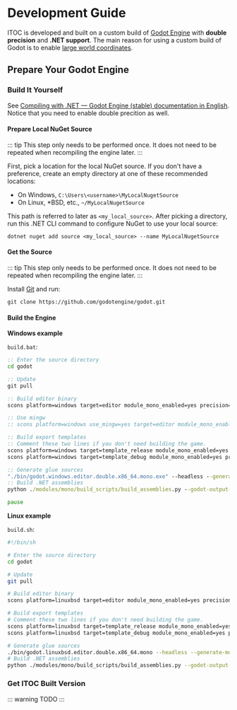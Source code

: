 # Development Guide

ITOC is developed and built on a custom build of [Godot Engine](https://godotengine.org/) with **double precision** and **.NET support**.
The main reason for using a custom build of Godot is to enable [large world coordinates](https://docs.godotengine.org/en/stable/tutorials/physics/large_world_coordinates.html).

## Prepare Your Godot Engine

### Build It Yourself

See [Compiling with .NET — Godot Engine (stable) documentation in English](https://docs.godotengine.org/en/stable/contributing/development/compiling/compiling_with_dotnet.html). Notice that you need to enable double precition as well.

#### Prepare Local NuGet Source

::: tip
This step only needs to be performed once. It does not need to be repeated when recompiling the engine later.
:::

First, pick a location for the local NuGet source. If you don't have a preference, create an empty directory at one of these recommended locations:

- On Windows, `C:\Users\<username>\MyLocalNugetSource`
- On Linux, \*BSD, etc., `~/MyLocalNugetSource`

This path is referred to later as `<my_local_source>`.
After picking a directory, run this .NET CLI command to configure NuGet to use your local source:

```shell
dotnet nuget add source <my_local_source> --name MyLocalNugetSource
```

#### Get the Source

::: tip
This step only needs to be performed once. It does not need to be repeated when recompiling the engine later.
:::

Install [Git](https://git-scm.com/) and run:

```shell
git clone https://github.com/godotengine/godot.git
```

#### Build the Engine

**Windows example**

`build.bat`:

```bat
:: Enter the source directory
cd godot

:: Update
git pull

:: Build editor binary
scons platform=windows target=editor module_mono_enabled=yes precision=double

:: Use mingw
:: scons platform=windows use_mingw=yes target=editor module_mono_enabled=yes precision=double

:: Build export templates
:: Comment these two lines if you don't need building the game.
scons platform=windows target=template_release module_mono_enabled=yes precision=double
scons platform=windows target=template_debug module_mono_enabled=yes precision=double

:: Generate glue sources
"./bin/godot.windows.editor.double.x86_64.mono.exe" --headless --generate-mono-glue modules/mono/glue
:: Build .NET assemblies
python ./modules/mono/build_scripts/build_assemblies.py --godot-output-dir=./bin --push-nupkgs-local <my_local_source> --precision=double

pause
```

**Linux example**

`build.sh`:

```sh
#!/bin/sh

# Enter the source directory
cd godot

# Update
git pull

# Build editor binary
scons platform=linuxbsd target=editor module_mono_enabled=yes precision=double

# Build export templates
# Comment these two lines if you don't need building the game.
scons platform=linuxbsd target=template_release module_mono_enabled=yes precision=double
scons platform=linuxbsd target=template_debug module_mono_enabled=yes precision=double

# Generate glue sources
./bin/godot.linuxbsd.editor.double.x86_64.mono --headless --generate-mono-glue modules/mono/glue
# Build .NET assemblies
python ./modules/mono/build_scripts/build_assemblies.py --godot-output-dir=./bin --push-nupkgs-local <my_local_source> --precision=double
```

### Get ITOC Built Version

::: warning
TODO
:::
